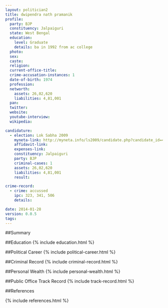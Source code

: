 ```yaml
---
layout: politician2
title: dwipendra nath pramanik
profile: 
  party: BJP
  constituency: Jalpaiguri
  state: West Bengal
  education: 
    level: Graduate
    details: ba in 1992 from ac college
  photo: 
  sex: 
  caste: 
  religion: 
  current-office-title: 
  crime-accusation-instances: 1
  date-of-birth: 1974
  profession: 
  networth: 
    assets: 26,02,620
    liabilities: 4,81,001
  pan: 
  twitter: 
  website: 
  youtube-interview: 
  wikipedia: 

candidature: 
  - election: Lok Sabha 2009
    myneta-link: http://myneta.info/ls2009/candidate.php?candidate_id=4793
    affidavit-link: 
    expenses-link: 
    constituency: Jalpaiguri 
    party: BJP
    criminal-cases: 1
    assets: 26,02,620
    liabilities: 4,81,001
    result:  

crime-record: 
  - crime: accussed
    ipc: 323, 341, 506
    details:  

date: 2014-01-28
version: 0.0.5
tags: 
---
```

##Summary


##Education
{% include education.html %}


##Political Career
{% include political-career.html %}


##Criminal Record
{% include criminal-record.html %}


##Personal Wealth
{% include personal-wealth.html %}


##Public Office Track Record
{% include track-record.html %}


##References


{% include references.html %}